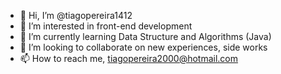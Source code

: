 - 👋 Hi, I’m @tiagopereira1412
- 👀 I’m interested in front-end development
- 🌱 I’m currently learning Data Structure and Algorithms (Java)
- 💞️ I’m looking to collaborate on new experiences, side works
- 📫 How to reach me, tiagopereira2000@hotmail.com

<!---
tiagopereira1412/tiagopereira1412 is a ✨ special ✨ repository because its `README.md` (this file) appears on your GitHub profile.
You can click the Preview link to take a look at your changes.
--->
